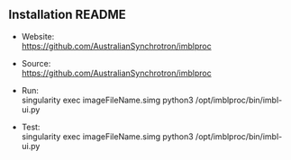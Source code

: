 ## Installation README

* Website:  
            https://github.com/AustralianSynchrotron/imblproc
* Source:   
            https://github.com/AustralianSynchrotron/imblproc

* Run:      
            singularity exec imageFileName.simg python3 /opt/imblproc/bin/imbl-ui.py

* Test:     
            singularity exec imageFileName.simg python3 /opt/imblproc/bin/imbl-ui.py
